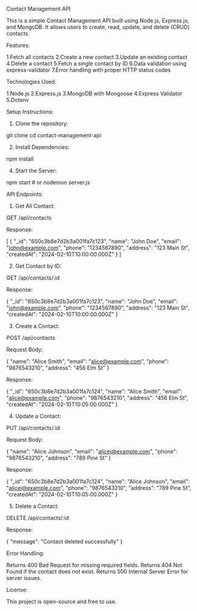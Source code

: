 Contact Management API

This is a simple Contact Management API built using Node.js, Express.js, and MongoDB. It allows users to create, read, update, and delete (CRUD) contacts.

Features:

1.Fetch all contacts
2.Create a new contact
3.Update an existing contact
4.Delete a contact
5.Fetch a single contact by ID
6.Data validation using express-validator
7.Error handling with proper HTTP status codes

Technologies Used:

1.Node.js
2.Express.js
3.MongoDB with Mongoose
4.Express Validator
5.Dotenv

Setup Instructions:

1. Clone the repository:

 git clone <repository-url>
 cd contact-management-api

2. Install Dependencies:

npm install


4. Start the Server:

npm start  # or nodemon server.js

API Endpoints:

1. Get All Contact:

GET /api/contacts

Response:

[
  {
    "_id": "650c3b8e7d2b3a001fa7c123",
    "name": "John Doe",
    "email": "john@example.com",
    "phone": "1234567890",
    "address": "123 Main St",
    "createdAt": "2024-02-10T10:00:00.000Z"
  }
]

2. Get Contact by ID:

GET /api/contacts/:id

Response:

{
  "_id": "650c3b8e7d2b3a001fa7c123",
  "name": "John Doe",
  "email": "john@example.com",
  "phone": "1234567890",
  "address": "123 Main St",
  "createdAt": "2024-02-10T10:00:00.000Z"
}

3. Create a Contact:

POST /api/contacts

Request Body:

{
  "name": "Alice Smith",
  "email": "alice@example.com",
  "phone": "9876543210",
  "address": "456 Elm St"
}

Response:

{
  "_id": "650c3b8e7d2b3a001fa7c124",
  "name": "Alice Smith",
  "email": "alice@example.com",
  "phone": "9876543210",
  "address": "456 Elm St",
  "createdAt": "2024-02-10T10:05:00.000Z"
}

4. Update a Contact:

PUT /api/contacts/:id

Request Body:

{
  "name": "Alice Johnson",
  "email": "alicej@example.com",
  "phone": "9876543210",
  "address": "789 Pine St"
}

Response:

{
  "_id": "650c3b8e7d2b3a001fa7c124",
  "name": "Alice Johnson",
  "email": "alicej@example.com",
  "phone": "9876543210",
  "address": "789 Pine St",
  "createdAt": "2024-02-10T10:05:00.000Z"
}

5. Delete a Contact:

DELETE /api/contacts/:id

Response:

{
  "message": "Contact deleted successfully"
}

Error Handling:

Returns 400 Bad Request for missing required fields.
Returns 404 Not Found if the contact does not exist.
Returns 500 Internal Server Error for server issues.

License:

This project is open-source and free to use.

